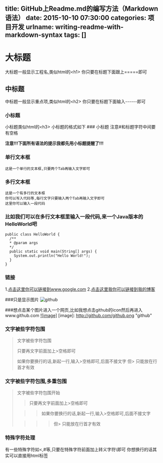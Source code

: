 title: GitHub上Readme.md的编写方法（Markdown语法）
date: 2015-10-10 07:30:00
categories: 项目开发
urlname: writing-readme-with-markdown-syntax
tags: []
---
大标题
===================================
大标题一般显示工程名,类似html的\<h1>
你只要在标题下面跟上=====即可

中标题
-----------------------------------
中标题一般显示重点项,类似html的\<h2>
你只要在标题下面输入------即可

<!--more-->

### 小标题
小标题类似html的\<h3>
小标题的格式如下 ### 小标题
注意#和标题字符中间要有空格

**注意!!!下面所有语法的提示我都先用小标题提醒了!!!**

### 单行文本框
    这是一个单行的文本框,只要两个Tab再输入文字即可

### 多行文本框
    这是一个有多行的文本框
    你可以写入代码等,每行文字只要输入两个Tab再输入文字即可
    这里你可以输入一段代码

### 比如我们可以在多行文本框里输入一段代码,来一个Java版本的HelloWorld吧
    public class HelloWorld {
      /**
      * @param args
      */
      public static void main(String[] args) {
        System.out.println("Hello World!");
      }
    }

### 链接
1.[点击这里你可以链接到www.google.com](http://www.google.com)
2.[点击这里我你可以链接到我的博客](http://guoyunsky.iteye.com)

###只是显示图片
![github](http://github.com/unicorn.png "github")

###想点击某个图片进入一个网页,比如我想点击github的icon然后再进入www.github.com
[![image]](http://www.github.com/)
[image]: http://github.com/github.png "github"

### 文字被些字符包围
> 文字被些字符包围
>
> 只要再文字前面加上>空格即可
>
> 如果你要换行的话,新起一行,输入>空格即可,后面不接文字
> 但> 只能放在行首才有效

### 文字被些字符包围,多重包围
> 文字被些字符包围开始
>
> > 只要再文字前面加上>空格即可
>
> > > 如果你要换行的话,新起一行,输入>空格即可,后面不接文字
>
> > > > 但> 只能放在行首才有效

### 特殊字符处理
有一些特殊字符如<,#等,只要在特殊字符前面加上转义字符\即可
你想换行的话其实可以直接用html标签<br />